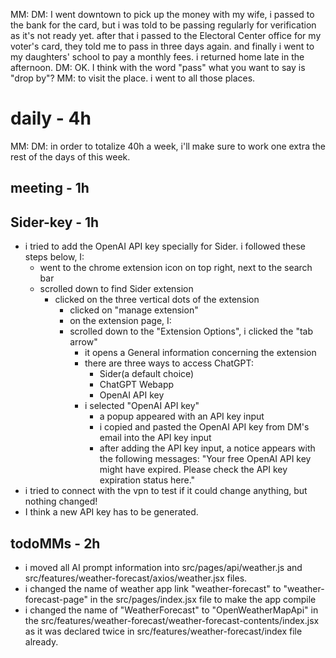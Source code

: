 MM: DM: I went downtown to pick up the money with my wife, i passed to the bank for the card, but i was told to be passing regularly for verification as it's not ready yet. after that i passed to the Electoral Center office for my voter's card, they told me to pass in three days again. and finally i went to my daughters' school to pay a monthly fees. i returned home late in the afternoon.
DM: OK. I think with the word "pass" what you want to say is "drop by"? MM: to visit the place. i went to all those places.

# daily - 4h
MM: DM: in order to totalize 40h a week, i'll make sure to work one extra the rest of the days of this week.
## meeting - 1h

## Sider-key - 1h
* i tried to add the OpenAI API key specially for Sider. i followed these steps below, I:
  * went to the chrome extension icon on top right, next to the search bar
  * scrolled down to find Sider extension
    * clicked on the three vertical dots of the extension
      * clicked on "manage extension"
      * on the extension page, I:
      * scrolled down to the "Extension Options", i clicked the "tab arrow"
        * it opens a General information concerning the extension
        * there are three ways to access ChatGPT:
          * Sider(a default choice)
          * ChatGPT Webapp
          * OpenAI API key
        * i selected "OpenAI API key"
          * a popup appeared with an API key input
          * i copied and pasted the OpenAI API key from DM's email into the API key input
          * after adding the API key input, a notice appears with the following messages: "Your free OpenAI API key might have expired. Please check the API key expiration status here."
* i tried to connect with the vpn to test if it could change anything, but nothing changed!
* I think a new API key has to be generated.

## todoMMs - 2h
* i moved all AI prompt information into src/pages/api/weather.js and src/features/weather-forecast/axios/weather.jsx files.
* i changed the name of weather app link "weather-forecast" to "weather-forecast-page" in the src/pages/index.jsx file to make the app compile
* i changed the name of "WeatherForecast" to "OpenWeatherMapApi" in the src/features/weather-forecast/weather-forecast-contents/index.jsx as it was declared twice in src/features/weather-forecast/index file already.
